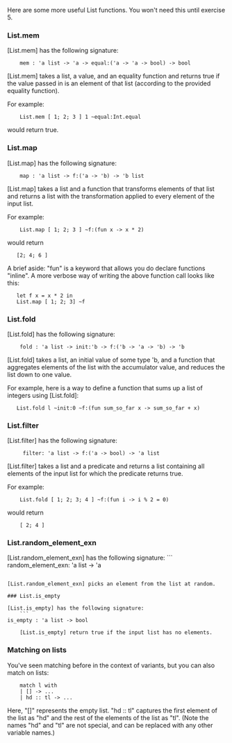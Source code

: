 
Here are some more useful List functions. You won't need this until
exercise 5.

### List.mem

[List.mem] has the following signature:
```
    mem : 'a list -> 'a -> equal:('a -> 'a -> bool) -> bool
```

[List.mem] takes a list, a value, and an equality function and returns true if the
value passed in is an element of that list (according to the provided equality function).

For example:
```
    List.mem [ 1; 2; 3 ] 1 ~equal:Int.equal
```

would return true.

### List.map

[List.map] has the following signature:
```
    map : 'a list -> f:('a -> 'b) -> 'b list
```

[List.map] takes a list and a function that transforms elements of that list and
returns a list with the transformation applied to every element of the input list.

For example:

```
    List.map [ 1; 2; 3 ] ~f:(fun x -> x * 2)
```

would return
```
   [2; 4; 6 ]
```

A brief aside: "fun" is a keyword that allows you do declare functions "inline". A
more verbose way of writing the above function call looks like this:

```
   let f x = x * 2 in
   List.map [ 1; 2; 3] ~f
```

### List.fold

[List.fold] has the following signature:
```
    fold : 'a list -> init:'b -> f:('b -> 'a -> 'b) -> 'b
```

[List.fold] takes a list, an initial value of some type 'b, and a function that
aggregates elements of the list with the accumulator value, and reduces the list down
to one value.

For example, here is a way to define a function that sums up a list of integers using
[List.fold]:

```
   List.fold l ~init:0 ~f:(fun sum_so_far x -> sum_so_far + x)
```

### List.filter

[List.filter] has the following signature:
```
     filter: 'a list -> f:('a -> bool) -> 'a list
```

[List.filter] takes a list and a predicate and returns a list containing all elements
of the input list for which the predicate returns true.

For example:

```
    List.fold [ 1; 2; 3; 4 ] ~f:(fun i -> i % 2 = 0)
```

would return

```
    [ 2; 4 ]
 ```

### List.random_element_exn

[List.random_element_exn] has the following signature:
    ```
random_element_exn: 'a list -> 'a
```

[List.random_element_exn] picks an element from the list at random.

### List.is_empty

[List.is_empty] has the following signature:
    ```
is_empty : 'a list -> bool
```

        [List.is_empty] return true if the input list has no elements.

### Matching on lists

You've seen matching before in the context of variants, but you can also match on lists:

```
    match l with
    | [] -> ...
    | hd :: tl -> ...
```

Here, "[]" represents the empty list. "hd :: tl" captures the first element of the list
as "hd" and the rest of the elements of the list as "tl". (Note the names "hd" and "tl"
are not special, and can be replaced with any other variable names.)
